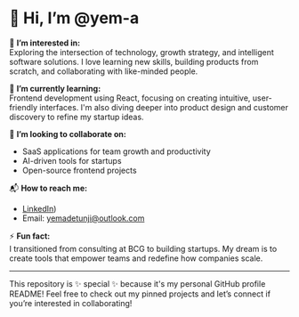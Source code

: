 # 👋 Hi, I’m @yem-a  

👀 **I’m interested in:**  
Exploring the intersection of technology, growth strategy, and intelligent software solutions. I love learning new skills, building products from scratch, and collaborating with like-minded people.

🌱 **I’m currently learning:**  
Frontend development using React, focusing on creating intuitive, user-friendly interfaces. I'm also diving deeper into product design and customer discovery to refine my startup ideas.

💞️ **I’m looking to collaborate on:**  
- SaaS applications for team growth and productivity  
- AI-driven tools for startups  
- Open-source frontend projects  

📬 **How to reach me:**  
- [LinkedIn](https://www.linkedin.com/in/yemadetunji/))  
- Email: yemadetunji@outlook.com
  
⚡ **Fun fact:**  
I transitioned from consulting at BCG to building startups. My dream is to create tools that empower teams and redefine how companies scale.

---

This repository is ✨ special ✨ because it's my personal GitHub profile README! Feel free to check out my pinned projects and let’s connect if you’re interested in collaborating!
